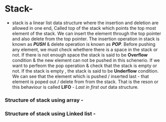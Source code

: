 # Stack- 
- stack is a linear list data structure where the insertion and deletion are allowed in one end, Called top of the stack which points the top most element of the stack. We can insert the element through the top pointer and also delete from the top pointer.
The insertion operation in stack is known as ***PUSH*** & delete operation is known as ***POP***. Before pushing any element, we must check whethere there is a space in the stack or not. If there is not enough space the stack is said to be **Overflow** condition & the new element can not be pushed in this schenerio. If we want to perfeom the pop operation & check that the stack is empty or not. If the stack is empty , the stack is said to be **Underflow** condition.
We can see that the element which is pushed / inserted last - that element is poped out / delete from from the stack. That is the reson or this behaviour is called **LIFO** - *Last in first out* data structure.

### Structure of stack using array -
### Structure of stack using Linked list -
